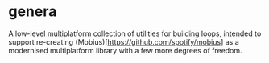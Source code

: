 # genera

A low-level multiplatform collection of utilities for building loops, intended to support re-creating (Mobius)[https://github.com/spotify/mobius]
as a modernised multiplatform library with a few more degrees of freedom. 
